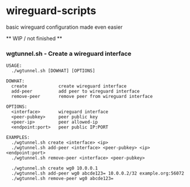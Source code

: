 # wireguard-scripts
basic wireguard configuration made even easier

** WIP / not finished **

### wgtunnel.sh - Create a wireguard interface
```
USAGE: 
  ./wgtunnel.sh [DOWHAT] [OPTIONS]

DOWHAT:
  create            create wireguard interface
  add-peer          add peer to wireguard interface
  remove-peer       remove peer from wireguard interface

OPTIONS:
  <interface>       wireguard interface
  <peer-pubkey>     peer public key
  <peer-ip>         peer allowed-ip
  <endpoint:port>   peer public IP:PORT

EXAMPLES:
  ./wgtunnel.sh create <interface> <ip>
  ./wgtunnel.sh add-peer <interface> <peer-pubkey> <ip> <endpoint:port>
  ./wgtunnel.sh remove-peer <interface> <peer-pubkey>

  ./wgtunnel.sh create wg0 10.0.0.1 
  ./wgtunnel.sh add-peer wg0 abcde123= 10.0.0.2/32 example.org:56072
  ./wgtunnel.sh remove-peer wg0 abcde123=
```

